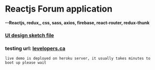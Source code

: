 # Reactjs Forum application
#### --Reactjs, redux,, css, sass, axios, firebase, react-router, redux-thunk


### [UI design sketch file](https://github.com/levelopers/ReactUI)

### testing url: [levelopers.ca](http://levelopers-react-forum.herokuapp.com/)
    live demo is deployed on heroku server, it usually takes minutes to boot up please wait
   
